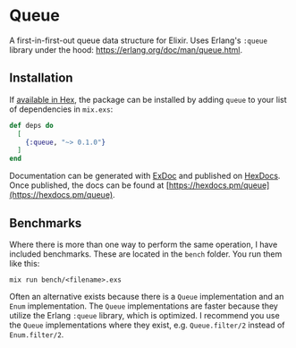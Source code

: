 # Queue

A first-in-first-out queue data structure for Elixir. Uses Erlang's `:queue`
library under the hood: https://erlang.org/doc/man/queue.html.

## Installation

If [available in Hex](https://hex.pm/docs/publish), the package can be installed
by adding `queue` to your list of dependencies in `mix.exs`:

```elixir
def deps do
  [
    {:queue, "~> 0.1.0"}
  ]
end
```

Documentation can be generated with [ExDoc](https://github.com/elixir-lang/ex_doc)
and published on [HexDocs](https://hexdocs.pm). Once published, the docs can
be found at [https://hexdocs.pm/queue](https://hexdocs.pm/queue).

## Benchmarks

Where there is more than one way to perform the same operation, I have included
benchmarks. These are located in the `bench` folder. You run them like this:

`mix run bench/<filename>.exs`

Often an alternative exists because there is a `Queue` implementation and an
`Enum` implementation. The `Queue` implementations are faster because they
utilize the Erlang `:queue` library, which is optimized. I recommend you use
the `Queue` implementations where they exist, e.g. `Queue.filter/2` instead of
`Enum.filter/2`.

